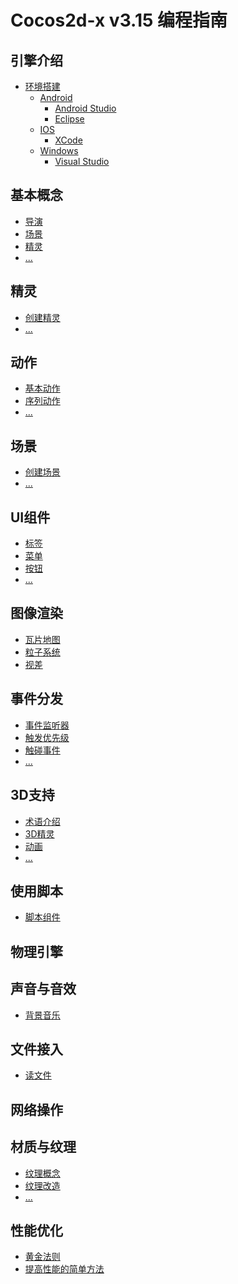 # Cocos2d-x v3.15 编程指南

## 引擎介绍

- [环境搭建](./installation/index.md)
    - [Android]()
        - [Android Studio](./installation/android-studio-intallation/installation.md)
        - [Eclipse]()
    - [IOS]()
        - [XCode]()
    - [Windows]()
        - [Visual Studio]()

## 基本概念

- [导演]()
- [场景]()
- [精灵]()
- [...]()

## 精灵

- [创建精灵]()
- [...]()

## 动作

- [基本动作](./action/zh.md)
- [序列动作]()
- [...]()

## 场景

- [创建场景]()
- [...]()

## UI组件

- [标签]()
- [菜单]()
- [按钮]()
- [...]()

## 图像渲染

- [瓦片地图]()
- [粒子系统]()
- [视差]()

## 事件分发

- [事件监听器]()
- [触发优先级]()
- [触碰事件]()
- [...]()

## 3D支持

- [术语介绍]()
- [3D精灵]()
- [动画]()
- [...]()

## 使用脚本

- [脚本组件]()

## 物理引擎

## 声音与音效

- [背景音乐](./audio-and-effect/zh.md)

## 文件接入

- [读文件]()

## 网络操作

## 材质与纹理

- [纹理概念]()
- [纹理改造]()
- [...]()

## 性能优化

- [黄金法则]()
- [提高性能的简单方法]()